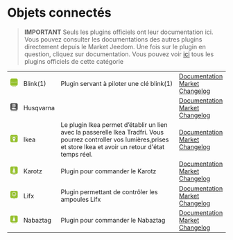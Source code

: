 
# Objets connectés


>**IMPORTANT**
>Seuls les plugins officiels ont leur documentation ici. Vous pouvez consulter les documentations des autres plugins directement depuis le Market Jeedom. Une fois sur le plugin en question, cliquez sur documentation.
>Vous pouvez voir [ici](https://market.jeedom.com/index.php?v=d&p=market&type=plugin&categorie=devicecommunication) tous les plugins officiels de cette catégorie


| | | | |
|--- | --- | --- | ---|
|<img src="blink1/blink1_icon.png" class="pluginLogo" width="100" />|Blink(1)|Plugin servant à piloter une clé blink(1)|[Documentation](blink1/index)<br/>[Market](https://market.jeedom.com/index.php?v=d&p=market_display&id=1244)<br/>[Changelog](blink1/changelog)|
|<img src="husqvarna/husqvarna_icon.png" class="pluginLogo" width="100" />|Husqvarna||[Documentation](husqvarna/index)<br/>[Market](https://market.jeedom.com/index.php?v=d&p=market_display&id=3101)<br/>[Changelog](husqvarna/changelog)|
|<img src="ikealight/ikealight_icon.png" class="pluginLogo" width="100" />|Ikea|Le plugin Ikea permet d’établir un lien avec la passerelle Ikea Tradfri. Vous pourrez controller vos lumières,prises et store Ikea et avoir un retour d'état temps réel.|[Documentation](ikealight/index)<br/>[Market](https://market.jeedom.com/index.php?v=d&p=market_display&id=3039)<br/>[Changelog](ikealight/changelog)|
|<img src="karotz/karotz_icon.png" class="pluginLogo" width="100" />|Karotz|Plugin pour commander le Karotz|[Documentation](karotz/index)<br/>[Market](https://market.jeedom.com/index.php?v=d&p=market_display&id=148)<br/>[Changelog](karotz/changelog)|
|<img src="lifx/lifx_icon.png" class="pluginLogo" width="100" />|Lifx|Plugin permettant de contrôler les ampoules Lifx|[Documentation](lifx/index)<br/>[Market](https://market.jeedom.com/index.php?v=d&p=market_display&id=2070)<br/>[Changelog](lifx/changelog)|
|<img src="nabaztag/nabaztag_icon.png" class="pluginLogo" width="100" />|Nabaztag|Plugin pour commander le Nabaztag|[Documentation](nabaztag/index)<br/>[Market](https://market.jeedom.com/index.php?v=d&p=market_display&id=151)<br/>[Changelog](nabaztag/changelog)|
